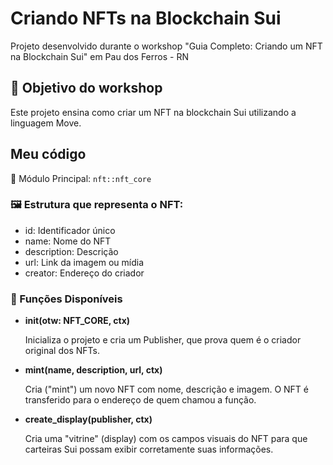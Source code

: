 # Criando NFTs na Blockchain Sui

Projeto desenvolvido durante o workshop "Guia Completo: Criando um NFT na Blockchain Sui" em Pau dos Ferros - RN

## 🎯 Objetivo do workshop

Este projeto ensina como criar um NFT na blockchain Sui utilizando a linguagem Move. 

## Meu código

📌 Módulo Principal: `nft::nft_core`

### 🖼️ Estrutura que representa o NFT:
- id: Identificador único
- name: Nome do NFT
- description: Descrição
- url: Link da imagem ou mídia
- creator: Endereço do criador

### 🚀 Funções Disponíveis
- **init(otw: NFT_CORE, ctx)**

    Inicializa o projeto e cria um Publisher, que prova quem é o criador original dos NFTs.

- **mint(name, description, url, ctx)**

    Cria ("mint") um novo NFT com nome, descrição e imagem. O NFT é transferido para o endereço de quem chamou a função.

- **create_display(publisher, ctx)**

    Cria uma "vitrine" (display) com os campos visuais do NFT para que carteiras Sui possam exibir corretamente suas informações.
